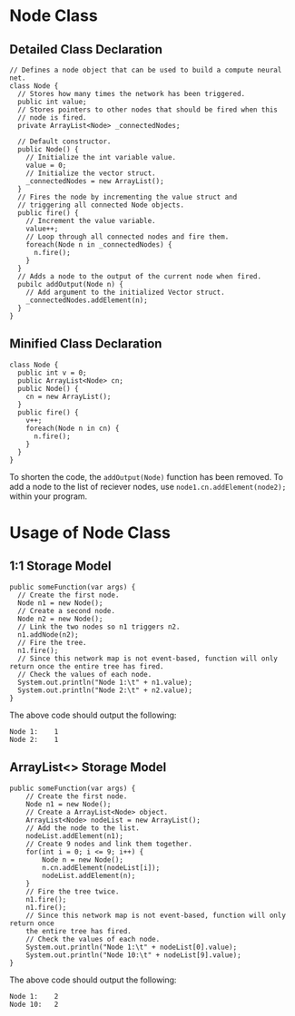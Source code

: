 # Node Class

## Detailed Class Declaration

```
// Defines a node object that can be used to build a compute neural net.
class Node {
  // Stores how many times the network has been triggered.
  public int value;
  // Stores pointers to other nodes that should be fired when this
  // node is fired.
  private ArrayList<Node> _connectedNodes;

  // Default constructor.
  public Node() {
    // Initialize the int variable value.
    value = 0;
    // Initialize the vector struct.
    _connectedNodes = new ArrayList();
  }
  // Fires the node by incrementing the value struct and
  // triggering all connected Node objects.
  public fire() {
    // Increment the value variable.
    value++;
    // Loop through all connected nodes and fire them.
    foreach(Node n in _connectedNodes) {
      n.fire();
    }
  }
  // Adds a node to the output of the current node when fired.
  pubilc addOutput(Node n) {
    // Add argument to the initialized Vector struct.
    _connectedNodes.addElement(n);
  }
}
```

## Minified Class Declaration

```
class Node {
  public int v = 0;
  public ArrayList<Node> cn;
  public Node() {
    cn = new ArrayList();
  }
  public fire() {
    v++;
    foreach(Node n in cn) {
      n.fire();
    }
  }
}
```
To shorten the code, the `addOutput(Node)` function has been removed. To add a node to the list of reciever nodes, use `node1.cn.addElement(node2);` within your program.

# Usage of Node Class

## 1:1 Storage Model

```
public someFunction(var args) {
  // Create the first node.
  Node n1 = new Node();
  // Create a second node.
  Node n2 = new Node();
  // Link the two nodes so n1 triggers n2.
  n1.addNode(n2);
  // Fire the tree.
  n1.fire();
  // Since this network map is not event-based, function will only return once the entire tree has fired.
  // Check the values of each node.
  System.out.println("Node 1:\t" + n1.value);
  System.out.println("Node 2:\t" + n2.value);
}
```

The above code should output the following:

```
Node 1:    1
Node 2:    1
```

## ArrayList<> Storage Model

```
public someFunction(var args) {
    // Create the first node.
    Node n1 = new Node();
    // Create a ArrayList<Node> object.
    ArrayList<Node> nodeList = new ArrayList();
    // Add the node to the list.
    nodeList.addElement(n1);
    // Create 9 nodes and link them together.
    for(int i = 0; i <= 9; i++) {
        Node n = new Node();
        n.cn.addElement(nodeList[i]);
        nodeList.addElement(n);
    }
    // Fire the tree twice.
    n1.fire();
    n1.fire();
    // Since this network map is not event-based, function will only return once
    the entire tree has fired.
    // Check the values of each node.
    System.out.println("Node 1:\t" + nodeList[0].value);
    System.out.println("Node 10:\t" + nodeList[9].value);
}
```

The above code should output the following:

```
Node 1:    2
Node 10:   2
```